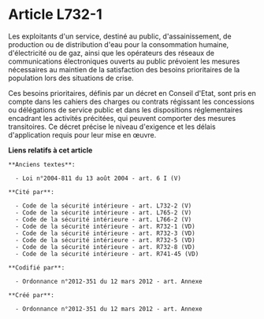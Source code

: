 # Article L732-1

Les exploitants d'un service, destiné au public, d'assainissement, de production ou de distribution d'eau pour la
consommation humaine, d'électricité ou de gaz, ainsi que les opérateurs des réseaux de communications électroniques ouverts
au public prévoient les mesures nécessaires au maintien de la satisfaction des besoins prioritaires de la population lors des
situations de crise.

Ces besoins prioritaires, définis par un décret en Conseil d'Etat, sont pris en compte dans les cahiers des charges ou
contrats régissant les concessions ou délégations de service public et dans les dispositions réglementaires encadrant les
activités précitées, qui peuvent comporter des mesures transitoires. Ce décret précise le niveau d'exigence et les délais
d'application requis pour leur mise en œuvre.

**Liens relatifs à cet article**

	**Anciens textes**:

	  - Loi n°2004-811 du 13 août 2004 - art. 6 I (V)

	**Cité par**:

	  - Code de la sécurité intérieure - art. L732-2 (V)
	  - Code de la sécurité intérieure - art. L765-2 (V)
	  - Code de la sécurité intérieure - art. L766-2 (V)
	  - Code de la sécurité intérieure - art. R732-1 (VD)
	  - Code de la sécurité intérieure - art. R732-3 (VD)
	  - Code de la sécurité intérieure - art. R732-5 (VD)
	  - Code de la sécurité intérieure - art. R732-8 (VD)
	  - Code de la sécurité intérieure - art. R741-45 (VD)

	**Codifié par**:

	  - Ordonnance n°2012-351 du 12 mars 2012 - art. Annexe

	**Créé par**:

	  - Ordonnance n°2012-351 du 12 mars 2012 - art. Annexe
